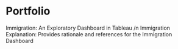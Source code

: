 # Portfolio

Immigration: An Exploratory Dashboard in Tableau /n
Immigration Explanation: Provides rationale and references for the Immigration Dashboard
